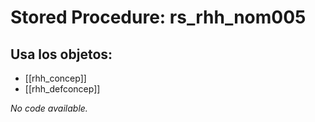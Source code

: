 # Stored Procedure: rs_rhh_nom005

## Usa los objetos:
- [[rhh_concep]]
- [[rhh_defconcep]]

*No code available.*
